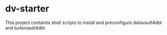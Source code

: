 # dv-starter
This project containts shell scripts to install and preconfigure datavault4dbt and turbovault4dbt
